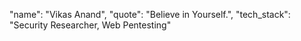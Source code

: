 "name": "Vikas Anand", "quote": "Believe in Yourself.", "tech_stack": "Security Researcher, Web Pentesting"

